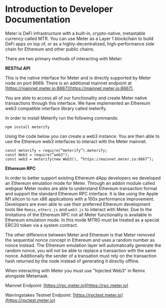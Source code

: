 # Introduction to Developer Documentation

Meter is DeFi infrastructure with a built-in, crypto-native, metastable currency called MTR. You can use Meter as a Layer 1 blockchain to build DeFi apps on top of, or as a highly-decentralized, high-performance side chain for Ethereum and other public chains.

There are two primary methods of interacting with Meter:

**RESTful API**

This is the native interface for Meter and is directly supported by Meter node on port 8669. There is an additional mainnet endpoint at [https://mainnet.meter.io:8667](https://mainnet.meter.io:8667).

You are able to access all of our functionality and create Meter native transactions through this interface. We have implemented an Ethereum web3 compatible interface library called meterify.

In order to install Meterify run the following commands:

```text
npm install meterify
```

Using the code below you can create a web3 instance. You are then able to use the Ethereum web3 interfaces to interact with the Meter mainnet.

```text
const meterify = require(“meterify”).meterify;
const Web3 = require(“web3");
const web3 = meterify(new Web3(), “https://mainnet.meter.io:8667”);
```

**Ethereum RPC**

In order to better support existing Ethereum dApp developers we developed an Ethereum emulation mode for Meter. Through an addon module called webgear Meter nodes are able to understand Ethereum transaction format and support the standard Ethereum RPC interface. It is like using the Apple M1 silicon to run x86 applications with a 100x performance improvement. Developers are even able to use their preferred Ethereum development tools like `Remix`, `ethers.js` and `web3.js` to interact with Meter. Due to the limitations of the Ethereum RPC not all Meter functionality is available in Ethereum emulation mode. In this mode MTRG must be treated as a special ERC20 token via a system contract.

The other difference between Meter and Ethereum is that Meter removed the sequential nonce concept in Ethereum and uses a random number as nonce instead. The Ethereum emulation layer will automatically generate the random nonce, you will not be able to replace a transaction with the same nonce. Additionally the sender of a transation must rely on the transaction hash returned by the node instead of generating it directly offline.

When interacting with Meter you must use "Injected Web3" in Remix alongside Metamask.

Mainnet Endpoint: [https://rpc.meter.io](https://rpc.meter.io)

Warringstakes Testnet Endpoint: [https://rpctest.meter.io](https://rpctest.meter.io)

